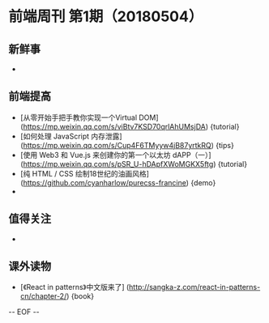 # 前端周刊 第1期（20180504）

## 新鲜事
-

## 前端提高
- [从零开始手把手教你实现一个Virtual DOM] (https://mp.weixin.qq.com/s/viBtv7KSD70qrlAhUMsjDA) {tutorial}
- [如何处理 JavaScript 内存泄露] (https://mp.weixin.qq.com/s/Cup4F6TMyyw4jB87yrtkRQ) {tips}
- [使用 Web3 和 Vue.js 来创建你的第一个以太坊 dAPP（一）] (https://mp.weixin.qq.com/s/pSR_U-hDApfXWoMGKX5ftg) {tutorial}
- [纯 HTML / CSS 绘制18世纪的油画风格] (https://github.com/cyanharlow/purecss-francine) {demo}
- 

## 值得关注
-

## 课外读物
- [《React in patterns》中文版来了] (http://sangka-z.com/react-in-patterns-cn/chapter-2/) {book}

[//]: # (分类图标
    新闻 {news}
    视频 {video}
    教程 {tutorial}
    代码 {code}
    演示 {demo}
    观点 {opinion}
    技巧 {tips}
    工具 {tools}
    书籍 {book}
    文档 {doc}
    GayHub {github}
    规范 {w3c}
    规范 {mdn}
    Three.js {threejs}
  )

-- EOF --